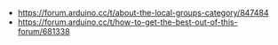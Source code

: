 - https://forum.arduino.cc/t/about-the-local-groups-category/847484
- https://forum.arduino.cc/t/how-to-get-the-best-out-of-this-forum/681338
